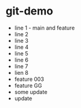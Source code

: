 # git-demo

- line 1 - main and feature
- line 2
- line 3
- line 4
- line 5
- line 6
- line 7
- lien 8
- feature 003
- feature GG
- some update
- update
